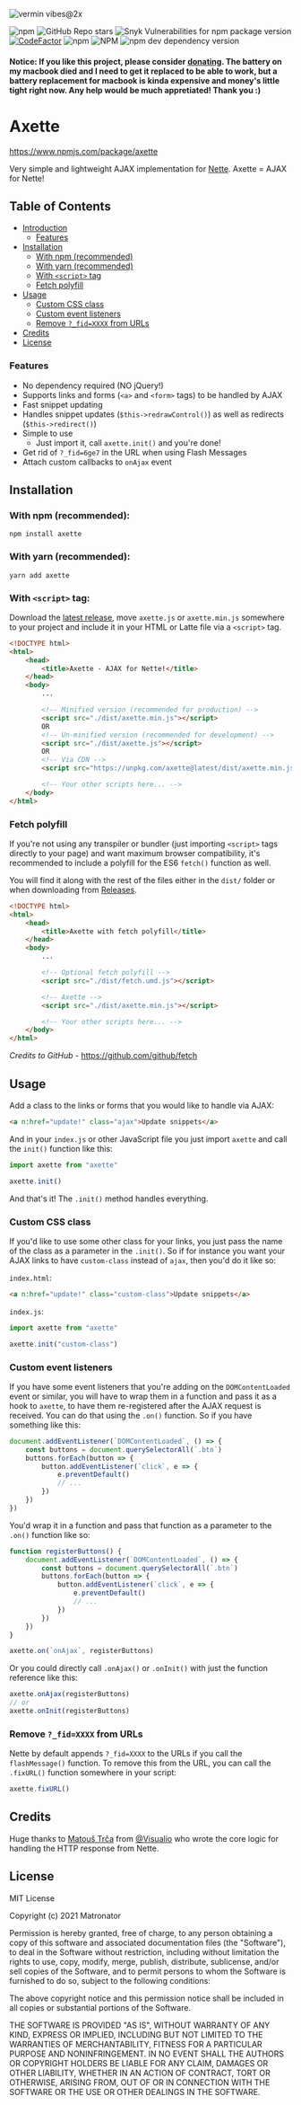 ![vermin vibes@2x](https://user-images.githubusercontent.com/5470780/122844829-ca28d100-d302-11eb-870f-050666075034.png)

![npm](https://img.shields.io/npm/v/axette)
![GitHub Repo stars](https://img.shields.io/github/stars/matronator/axette)
![Snyk Vulnerabilities for npm package version](https://img.shields.io/snyk/vulnerabilities/npm/axette)
[![CodeFactor](https://www.codefactor.io/repository/github/matronator/axette/badge)](https://www.codefactor.io/repository/github/matronator/axette)
![npm](https://img.shields.io/npm/dw/axette)
![NPM](https://img.shields.io/npm/l/axette)
![npm dev dependency version](https://img.shields.io/npm/dependency-version/axette/dev/typescript)

#### Notice: If you like this project, please consider [donating](https://github.com/matronator#support). The battery on my macbook died and I need to get it replaced to be able to work, but a battery replacement for macbook is kinda expensive and money's little tight right now. Any help would be much appretiated! Thank you :)

# Axette

https://www.npmjs.com/package/axette

Very simple and lightweight AJAX implementation for [Nette](https://nette.org). Axette = AJAX for Nette!

## Table of Contents

* [Introduction](#axette)
  * [Features](#features)
* [Installation](#installation)
  * [With npm (recommended)](#with-npm-recommended)
  * [With yarn (recommended)](#with-yarn-recommended)
  * [With `<script>` tag](#with-script-tag)
  * [Fetch polyfill](#fetch-polyfill)
* [Usage](#usage)
  * [Custom CSS class](#custom-css-class)
  * [Custom event listeners](#custom-event-listeners)
  * [Remove `?_fid=XXXX` from URLs](#remove-_fidxxxx-from-urls)
* [Credits](#credits)
* [License](#license)

### Features

- No dependency required (NO jQuery!)
- Supports links and forms (`<a>` and `<form>` tags) to be handled by AJAX
- Fast snippet updating
- Handles snippet updates (`$this->redrawControl()`) as well as redirects (`$this->redirect()`)
- Simple to use
  - Just import it, call `axette.init()` and you're done!
- Get rid of `?_fid=6ge7` in the URL when using Flash Messages
- Attach custom callbacks to `onAjax` event

## Installation

### With npm (recommended):

```
npm install axette
```

### With yarn (recommended):

```
yarn add axette
```

### With `<script>` tag:

Download the [latest release](https://github.com/matronator/axette/releases/latest), move `axette.js` or `axette.min.js` somewhere to your project and include it in your HTML or Latte file via a `<script>` tag.

```html
<!DOCTYPE html>
<html>
    <head>
        <title>Axette - AJAX for Nette!</title>
    </head>
    <body>
        ...

        <!-- Minified version (recommended for production) -->
        <script src="./dist/axette.min.js"></script>
        OR
        <!-- Un-minified version (recommended for development) -->
        <script src="./dist/axette.js"></script>
        OR
        <!-- Via CDN -->
        <script src="https://unpkg.com/axette@latest/dist/axette.min.js"></script>

        <!-- Your other scripts here... -->
    </body>
</html>
```

### Fetch polyfill

If you're not using any transpiler or bundler (just importing `<script>` tags directly to your page) and want maximum browser compatibility, it's recommended to include a polyfill for the ES6 `fetch()` function as well.

You will find it along with the rest of the files either in the `dist/` folder or when downloading from [Releases](https://github.com/matronator/axette/releases).

```html
<!DOCTYPE html>
<html>
    <head>
        <title>Axette with fetch polyfill</title>
    </head>
    <body>
        ...

        <!-- Optional fetch polyfill -->
        <script src="./dist/fetch.umd.js"></script>

        <!-- Axette -->
        <script src="./dist/axette.min.js"></script>

        <!-- Your other scripts here... -->
    </body>
</html>
```

*Credits to GitHub* - https://github.com/github/fetch

## Usage

Add a class to the links or forms that you would like to handle via AJAX:

```html
<a n:href="update!" class="ajax">Update snippets</a>
```

And in your `index.js` or other JavaScript file you just import `axette` and call the `init()` function like this:

```js
import axette from "axette"

axette.init()
```

And that's it! The `.init()` method handles everything.

### Custom CSS class

If you'd like to use some other class for your links, you just pass the name of the class as a parameter in the `.init()`. So if for instance you want your AJAX links to have `custom-class` instead of `ajax`, then you'd do it like so:

`index.html`:

```html
<a n:href="update!" class="custom-class">Update snippets</a>
```

`index.js`:


```js
import axette from "axette"

axette.init("custom-class")
```

### Custom event listeners

If you have some event listeners that you're adding on the `DOMContentLoaded` event or similar, you will have to wrap them in a function and pass it as a hook to `axette`, to have them re-registered after the AJAX request is received. You can do that using the `.on()` function. So if you have something like this:

```js
document.addEventListener(`DOMContentLoaded`, () => {
    const buttons = document.querySelectorAll(`.btn`)
    buttons.forEach(button => {
        button.addEventListener(`click`, e => {
            e.preventDefault()
            // ...
        })
    })
})
```

You'd wrap it in a function and pass that function as a parameter to the `.on()` function like so:

```js
function registerButtons() {
    document.addEventListener(`DOMContentLoaded`, () => {
        const buttons = document.querySelectorAll(`.btn`)
        buttons.forEach(button => {
            button.addEventListener(`click`, e => {
                e.preventDefault()
                // ...
            })
        })
    })
}

axette.on(`onAjax`, registerButtons)
```

Or you could directly call `.onAjax()` or `.onInit()` with just the function reference like this:

```js
axette.onAjax(registerButtons)
// or
axette.onInit(registerButtons)
```

### Remove `?_fid=XXXX` from URLs

Nette by default appends `?_fid=XXXX` to the URLs if you call the `flashMessage()` function. To remove this from the URL, you can call the `.fixURL()` function somewhere in your script:

```js
axette.fixURL()
```

## Credits

Huge thanks to [Matouš Trča](https://github.com/blackhexagon) from [@Visualio](https://github.com/visualio) who wrote the core logic for handling the HTTP response from Nette.

## License

MIT License

Copyright (c) 2021 Matronator

Permission is hereby granted, free of charge, to any person obtaining a copy
of this software and associated documentation files (the "Software"), to deal
in the Software without restriction, including without limitation the rights
to use, copy, modify, merge, publish, distribute, sublicense, and/or sell
copies of the Software, and to permit persons to whom the Software is
furnished to do so, subject to the following conditions:

The above copyright notice and this permission notice shall be included in all
copies or substantial portions of the Software.

THE SOFTWARE IS PROVIDED "AS IS", WITHOUT WARRANTY OF ANY KIND, EXPRESS OR
IMPLIED, INCLUDING BUT NOT LIMITED TO THE WARRANTIES OF MERCHANTABILITY,
FITNESS FOR A PARTICULAR PURPOSE AND NONINFRINGEMENT. IN NO EVENT SHALL THE
AUTHORS OR COPYRIGHT HOLDERS BE LIABLE FOR ANY CLAIM, DAMAGES OR OTHER
LIABILITY, WHETHER IN AN ACTION OF CONTRACT, TORT OR OTHERWISE, ARISING FROM,
OUT OF OR IN CONNECTION WITH THE SOFTWARE OR THE USE OR OTHER DEALINGS IN THE
SOFTWARE.
